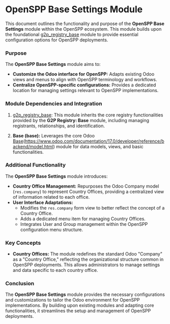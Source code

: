 # OpenSPP Base Settings Module

This document outlines the functionality and purpose of the **OpenSPP Base Settings** module within the OpenSPP ecosystem. This module builds upon the foundational [g2p_registry_base](g2p_registry_base) module to provide essential configuration options for OpenSPP deployments.

### Purpose

The **OpenSPP Base Settings** module aims to:

* **Customize the Odoo interface for OpenSPP:**  Adapts existing Odoo views and menus to align with OpenSPP terminology and workflows.
* **Centralize OpenSPP-specific configurations:**  Provides a dedicated location for managing settings relevant to OpenSPP implementations.

### Module Dependencies and Integration

1. [g2p_registry_base](g2p_registry_base): This module inherits the core registry functionalities provided by the **G2P Registry: Base** module, including managing registrants, relationships, and identification.

2. **Base (base):** Leverages the core Odoo [Base](Base)(https://www.odoo.com/documentation/17.0/developer/reference/backend/model.html) module for data models, views, and basic functionalities.

### Additional Functionality

The **OpenSPP Base Settings** module introduces:

* **Country Office Management:**  Repurposes the Odoo Company model (`res.company`) to represent Country Offices, providing a centralized view of information related to each office.
* **User Interface Adaptations:**
    * Modifies the `res.company` form view to better reflect the concept of a Country Office.
    * Adds a dedicated menu item for managing Country Offices. 
    * Integrates User and Group management within the OpenSPP configuration menu structure. 

### Key Concepts 

* **Country Offices:** The module redefines the standard Odoo "Company" as a "Country Office," reflecting the organizational structure common in OpenSPP deployments. This allows administrators to manage settings and data specific to each country office.

### Conclusion

The **OpenSPP Base Settings** module provides the necessary configurations and customizations to tailor the Odoo environment for OpenSPP implementations. By building upon existing modules and adapting core functionalities, it streamlines the setup and management of OpenSPP deployments. 

